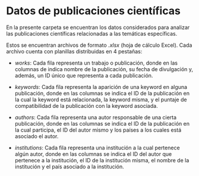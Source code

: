 # Datos de publicaciones científicas

En la presente carpeta se encuentran los datos considerados para analizar las publicaciones científicas relacionadas a las temáticas específicas.

Estos se encuentran archivos de formato _.xlsx_ (hoja de cálculo Excel). Cada archivo cuenta con planillas distribuidas en 4 pestañas:

- *works*: Cada fila representa un trabajo o publicación, donde en las columnas de indica nombre de la publicación, su fecha de divulgación y, además, un ID único que representa a cada publicación.

- *keywords*: Cada fila representa la aparición de una keyword en alguna publicación, donde en las columnas se indica el ID de la publicación en la cual la keyword está relacionada, la keyword misma, y el puntaje de compatibilidad de la publicación con la keyword asociada.

- *authors*: Cada fila representa una autor responsable de una cierta publicación, donde en las columnas se indica el ID de la publicación en la cual participa, el ID del autor mismo y los países a los cuales está asociado el autor.

- *institutions*: Cada fila representa una institución a la cual pertenece algún autor, donde en las columnas se indica el ID del autor que pertenece a la institución, el ID de la institución misma, el nombre de la institución y el país asociado a la institución.